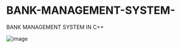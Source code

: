# BANK-MANAGEMENT-SYSTEM-
BANK MANAGEMENT SYSTEM IN C++

![image](https://github.com/user-attachments/assets/476f6620-ef6e-4ac4-a928-e3ae0067f13c)

